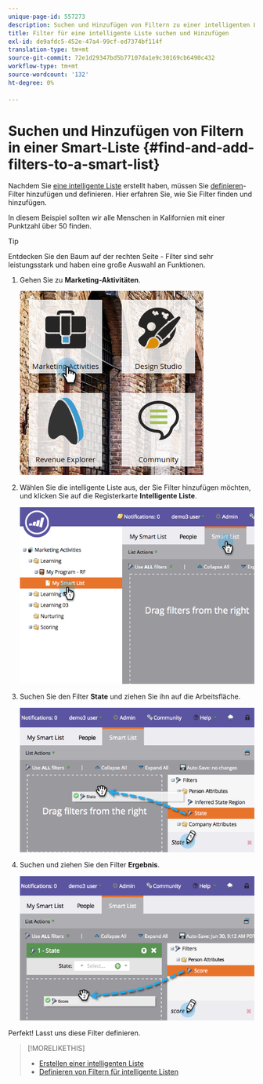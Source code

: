 ```yaml
---
unique-page-id: 557273
description: Suchen und Hinzufügen von Filtern zu einer intelligenten Liste - Marketo Docs - Produktdokumentation
title: Filter für eine intelligente Liste suchen und Hinzufügen
exl-id: de9afdc5-452e-47a4-99cf-ed7374bf114f
translation-type: tm+mt
source-git-commit: 72e1d29347bd5b77107da1e9c30169cb6490c432
workflow-type: tm+mt
source-wordcount: '132'
ht-degree: 0%

---
```


# Suchen und Hinzufügen von Filtern in einer Smart-Liste {#find-and-add-filters-to-a-smart-list}

Nachdem Sie [eine intelligente Liste](/help/marketo/product-docs/core-marketo-concepts/smart-lists-and-static-lists/creating-a-smart-list/create-a-smart-list.md) erstellt haben, müssen Sie [definieren](/help/marketo/product-docs/core-marketo-concepts/smart-lists-and-static-lists/creating-a-smart-list/define-smart-list-filters.md)-Filter hinzufügen und definieren. Hier erfahren Sie, wie Sie Filter finden und hinzufügen.

In diesem Beispiel sollten wir alle Menschen in Kalifornien mit einer Punktzahl über 50 finden.

>[!TIP]
>
>Entdecken Sie den Baum auf der rechten Seite - Filter sind sehr leistungsstark und haben eine große Auswahl an Funktionen.

1. Gehen Sie zu **Marketing-Aktivitäten**.

   ![](assets/ma.png)

1. Wählen Sie die intelligente Liste aus, der Sie Filter hinzufügen möchten, und klicken Sie auf die Registerkarte **Intelligente Liste**.

   ![](assets/two.png)

1. Suchen Sie den Filter **State** und ziehen Sie ihn auf die Arbeitsfläche.

   ![](assets/three.png)

1. Suchen und ziehen Sie den Filter **Ergebnis**.

   ![](assets/four.png)

Perfekt! Lasst uns diese Filter definieren.

>[!MORELIKETHIS]
>
>* [Erstellen einer intelligenten Liste](/help/marketo/product-docs/core-marketo-concepts/smart-lists-and-static-lists/creating-a-smart-list/create-a-smart-list.md)
>* [Definieren von Filtern für intelligente Listen](/help/marketo/product-docs/core-marketo-concepts/smart-lists-and-static-lists/creating-a-smart-list/define-smart-list-filters.md)

